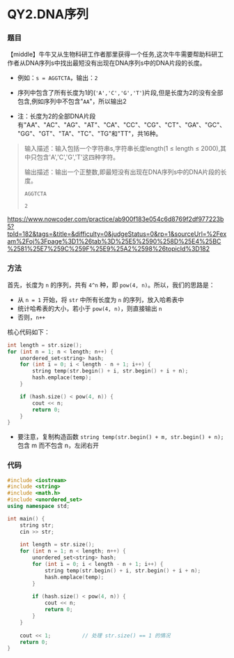 # QY2.DNA序列

### 题目

【middle】牛牛又从生物科研工作者那里获得一个任务,这次牛牛需要帮助科研工作者从DNA序列s中找出最短没有出现在DNA序列s中的DNA片段的长度。

- 例如：```s = AGGTCTA```，输出：```2```
- 序列中包含了所有长度为1的(```'A','C','G','T'```)片段,但是长度为2的没有全部包含,例如序列中不包含"```AA```"，所以输出2

- 注：长度为2的全部DNA片段有"AA"、"AC"、"AG"、"AT"、"CA"、"CC"、"CG"、"CT"、"GA"、"GC"、"GG"、"GT"、"TA"、"TC"、"TG"和"TT"，共16种。

> 输入描述：输入包括一个字符串s,字符串长度length(1 ≤ length ≤ 2000),其中只包含'A','C','G','T'这四种字符。
>
> 输出描述：输出一个正整数,即最短没有出现在DNA序列s中的DNA片段的长度。
>
> ```
> AGGTCTA
> ```
>
> ```
> 2
> ```

<https://www.nowcoder.com/practice/ab900f183e054c6d8769f2df977223b5?tpId=182&tags=&title=&difficulty=0&judgeStatus=0&rp=1&sourceUrl=%2Fexam%2Foj%3Fpage%3D1%26tab%3D%25E5%2590%258D%25E4%25BC%2581%25E7%259C%259F%25E9%25A2%2598%26topicId%3D182>

### 方法

首先，长度为 ```n``` 的序列，共有 ```4^n``` 种，即 ```pow(4, n)```。所以，我们的思路是：

- 从 ```n = 1``` 开始，将 ```str``` 中所有长度为 ```n``` 的序列，放入哈希表中
- 统计哈希表的大小，若小于 ```pow(4, n)```，则直接输出 ```n```
- 否则，```n++```

核心代码如下：

```cpp
int length = str.size();
for (int n = 1; n < length; n++) {
    unordered_set<string> hash;
    for (int i = 0; i < length - n + 1; i++) {
        string temp(str.begin() + i, str.begin() + i + n);
        hash.emplace(temp);
    }

    if (hash.size() < pow(4, n)) {
        cout << n;
        return 0;
    }
}
```

- 要注意，复制构造函数 ```string temp(str.begin() + m, str.begin() + n);``` 包含 m 而不包含 n，左闭右开

### 代码

```cpp
#include <iostream>
#include <string>
#include <math.h>
#include <unordered_set>
using namespace std;

int main() {
    string str;
    cin >> str;
    
    int length = str.size();
    for (int n = 1; n < length; n++) {
        unordered_set<string> hash;
        for (int i = 0; i < length - n + 1; i++) {
            string temp(str.begin() + i, str.begin() + i + n);
            hash.emplace(temp);
        }
        
        if (hash.size() < pow(4, n)) {
            cout << n;
            return 0;
        }
    }
    
    cout << 1;			// 处理 str.size() == 1 的情况
    return 0;
}
```

